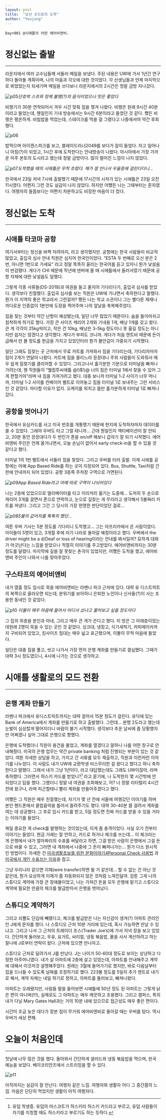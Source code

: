 ```yaml
---
layout: post
title:  "낯선 곳으로의 도착"
author: "Yoojung"
---
```



~~~
Day+001 @시애틀의 어떤 에어비앤비.
~~~
#  
# 정신없는 출발
---
라운지에서 여러 교수님들께 서둘러 메일을 보냈다. 주된 내용은 UW에 가서 1년간 연구하다 돌아돌 계획이며, 나의 마음과 각오에 대한 것이었다. 각 선생님들과 언제 마지막으로 뵈었었는지 되새기며 메일을 쓰다보니 라운지에서의 2시간은 정말 금방 지나갔다.

 ![p05]({{site.url}}/assets/2018-02-23-p05.JPG)_단호박 스프와 정체 불명(?)의 음식이었으나 맛은 좋았다_

비행기가 30분 연착되어서 겨우 시간 맞춰 짐을 챙겨 나왔다. 비행은 원래 9시간 40분이라고 들었는데, 웬일인지 기내 방송에서는 9시간 6분이라고 들었던 것 같다. 쨌든 비행은 평온하게. 비빔밥을 먹었는데, 스테이크를 먹을 걸 그랬다고 나중에서야 약간 후회했다. 

 ![p06]({{site.url}}/assets/2018-02-23-p06.JPG)

밥먹으며 아이캔스피크를 보고, 블레이드러너2049를 보다가 잠이 들었다. 자고 일어나니 아침(?)이 되었고, 1시간 후에 도착한다는 안내방송이 나왔다. 아시아에서 가장 가까운 미주 본토의 도시라고 했는데 정말 금방이다. 많이 멀어진 느낌이 나지 않았다.

 ![p07]({{site.url}}/assets/2018-02-23-p07.jpg)_도착했을 때의 시애틀은 무척 흐렸다. 해가 잘 안나서 우울증에 걸린다더니..._

한국에서 23일 저녁 7시에 출발했기 때문에 17시간의 시차가 있는 시애틀은 23일 오전 11시였다. 어쩐지 그런 것도 실감이 나지 않았다. 하지만 어쨌든 나는 그때부터는 혼자였다. 여행자의 들뜸보다는 어쩐지 차분하고도 비장한 마음이 더 컸다.  
#  
# 정신없는 도착
---
## 시애틀 타코마 공항
여기서부터는 정신을 바짝 차려야지, 라고 생각했지만. 공항에는 한국 사람들이 비교적 많았고, 출입국 심사 안내 직원은 심지어 한국인이었다. “ESTA 두 번째로 오신 분은 2번,  아니면 1번으로 가세요” 라고 정말 똑똑히 울리는 한국어를 듣고 있자니 뭔가 낯설음이 반감됐다. 게다가 CHI 때문에 작년에 덴버에 올 때 시애틀에서 들러서였기 때문에 공항 자체에 대한 낯설음도 덜했다.

그렇게 각종 서류들(DS-2019)과 여권을 들고 줄지어 기다리다가, 출입국 심사를 받았다. 생각보다 친절했다. 출입국 심사를 보는 직원은 UW에 가냐면서 축하한다고 말했다. 뭔가 이 지역의 좋은 학교라서 그런걸까? 쨌든 나는 학교 소관이니 그는 별다른 제재나 까다로운 인증없이 1분만에 도장을 찍어주며 나의 앞날을 축복해주었다. 

짐을 찾는 것부터 약간 난항이 예상됐는데, 일단 너무 많았기 때문이다. 숨을 들이마쉬고 침착하게 하기로 했다. 가장 큰 사이즈 캐리어 2개와 기내용 1개, 배낭 1개를 갖고 왔다. 큰 게 각각이 25kg씩이고, 작은 건 10kg, 배낭은 3-5kg 정도이니 못 옮길 정도는 아니지만 쉽지는 않겠다고 생각했다. 게다가 부피도 크니까. 게다가 처음 렌트비 때문에 돈이 급해서 만 불 정도를 현금을 가지고 있었던터라 뭔가 불안감이 가중되기 시작했다. 

일단 그래도 짐찾는 곳 근처에서 무료 카트를 가져와서 짐을 기다리는데, 기다리자마자 짐이 2개가 연달아 나왔다. 카트에 짐을 올리느라 끙끙대니 주위 사람들이 도와줘서 매우 쉽게 짐찾기를 클리어할 수 있었다. 그리고나서 홀가분한 기분으로 터미널을 빠져나가려는데, 웬 직원들이 “웰컴투씨애틀 @!)$!)@ 너의 짐은 터미널 1에서 찾을 수 있어 그게 편할거야”라며 내 짐을 가져가려고 했다. 대충 보니까 터미널 1-2 사이가 너무 머니까, 터미널 1-2 사이를 컨베이어 벨트로 이어놓고 짐을 터미널 1로 보내주는 그런 서비스인 것 같았다. 마다할 이유가 없지. 오케이를 외치고 몸만 홀가분하게 터미널 1로 빠져나갔다. 
##  
## 공항을 벗어나기
한국에서 유심카드를 사고 미국 번호를 개통했기 때문에 현지에 도착하자마자 데이터를 쓸 수 있었다. 그래야 우버도 타고 그럴 테니까... 근데 뭔일인지 액티베이션이 잘 안되고, 20분 동안 끙끙대다가 두 번인가 폰을 on/off 해보니 갑자기 잘 되기 시작했다. 에어비앤비 주인은 언제 올거냐면서, 오늘 손님이 없어서 early check-in을 할 수 있을 것 같다고 했다. 

터미널 1의 1번 벨트에서 서둘러 짐을 찾았다. 그리고 우버를 타러 출발. 이제 시애틀 공항에는 아예 App Based Ride를 하는 곳이 지정되어 있다. Bus, Shuttle, Taxi처럼 간판에 안내까지 되어 있었다. 공항 3층쪽 주차장 구역으로 가면된다. 

![p09]({{site.url}}/assets/2018-02-23-p09.JPG)_App Based Ride라고 아예 따로 구역이 나뉘어있다_

나는 2층에 있었으므로 엘리베이터를 타고 이리저리 옮기는 도중에... 도저히 두 손으로 캐리어 3개를 끌면서 폰으로 연락하고, 눈으로 길찾는 게 무리라고 생각해서 5불짜리 카트를 꺼냈다. 그리고 그건 그 당시의 가장 현명한 판단이었던 걸로...

![p08]({{site.url}}/assets/2018-02-23-p08.JPG)_5불의 값어치를 톡톡히 했던..._

여튼 우버 기사는 5분 정도를 기다리니 도착했고… 그는 아프리카에서 온 사람이었다. 아이들이 5명이 있고, 3개월 후에 자기 나라로 돌아갈 예정이라고 했다. 우버에서 the driver might be a d/Deaf or loss of hearing이라는 안내를 봐서일까? 묘하게 대화가 어긋난다는 느낌을 받았으나 적절히 이야기를 주고받았다. 에어비앤비까지는 30분 정도를 달렸다. 마지막에 길을 잘 못찾는 촌극이 있었지만, 어쨌든 도착을 했고, 에어비앤비 주인이 나와서 나를 맞아주었다. 
## 
## 구스타프의 에어비앤비 
내가 열흘 정도 임시로 묵을 에어비앤비는 라벤나 파크 근처에 있다. 대략 유 디스트릭트의 북쪽으로 올라오면 되는데, 분위기를 보아하니 은퇴한 노인이나 신사들(?)이 사는 조용한 동네인 것 같았다.

![p10]({{site.url}}/assets/2018-02-23-p10.JPG)
_이불이 매우 마음에 들어서 어디서 샀냐고 물어보고 싶을 정도이다_

그 집의 위층을 본인과 아내, 그리고 매우 큰 개가 쓴다고 했다. 이 방은 그 아래층이었는데원래 2명이 묵을 수 있는 곳인 것 같았다. 싱크대, 냉장고, 식기세척기, 커피메이커까지 구비되어 있었고, 킹사이즈 침대는 매우 넓고 포근했으며, 이불이 무척 마음에 들었다. 

일단은 대충 짐을 풀고, 씻고 나가서 가장 먼저 은행 계좌를 만들기로 결심했다. 그때가 대략 3시 정도였으니, 4시에 나가는 것으로 생각하고.   
#    
# 시애틀 생활로의 모드 전환
---
## 은행 계좌 만들기
라벤나 파크에서 유디스트릭트까지는 대략 걸어서 15분 정도가 걸린다. 유딕에 있는 Bank of America에서 계좌를 만들기로 하고 출발했다. 그런데... 분명 2도라고 했는데 눈발이 심상찮게 떨어지더니 바람이 불기 시작했다. 생각보다 추운 날씨에 좀 당황했지만 어쩌겠나 싶어 그대로 은행으로 향했다.

은행에 도착했더니 직원이 용건을 물었고, 계좌를 열겠다고 말하니 나를 어떤 창구로 안내해줬다. 미국의 은행 업무는 약간 private banking 처럼 진행되는 부분이 있는 것 같았다. 여튼 자세한 상담을 하고, 가지고 간 서류를 모두 제출하고, 직원과 이런저런 이야기를 나누었다. 이 사람도 내가 UW에 교환학생 비스무리한 걸 왔다고 했다고 하니 축하한다고 말했다. 그래서 내가 그냥 1년이다, 라고 대답했는데도 그래도 UW이잖아, 라며 축하했다.  그러면서 허스키 카드를 받았니?[^1] 라고 묻기에, 나 도착한지 몇 시간밖에 안 되었다고 답을 했다. 그랬더니 정말 내 여권을 조회해보고, 어? 너 정말 리터럴리 4시간 전에 왔구나, 라며 피곤할테니 빨리 계좌를 만들어주겠다고 했다. 

[^1]: 유덥 학생증. 유덥의 마스코트가 허스키라 허스키 카드라고 부르고, 유덥 사람들이 자기를 지칭할 때도 허스키라고 부르기도 하는 듯하다.

어쨌든 그 직원은 매우 친절했는데, 자기가 몇 년 전에 서울에 여행갔던 이야기를 하며 본인 핸드폰에서 클럽음악을 틀어서 들려주기도 했다. 대략 30-40분 쯤 걸려서 계좌를 여는 데 성공했다. 그 후로 임시 카드를 받고, 5일 정도면 진짜 카드를 받을 수 있을 거라는 이야기를 들었다.

제일 중요한 게 check를 발행하는 것이었는데, 이게 좀 충격이었다. 사실 오기 전부터 이야기는 들었다. 현금 거래는 잘 안하고, 카드로 하거나 체크를 쓰는데... 이 체크라는 게 은행에서 내가 얼마짜리의 수표를 써달라고 하면, 그걸 받은 사람이 은행에서 그걸 돈으로 바꿀 수 있고, 그러면 내 계좌에서 나중에 그 돈이 빠져나가는... 뭔가 다소 원시적인 방법이다. 자세한 건 [미국생활초보를 위한 문화이야기4Personal Check 사용법](http://blog.koreadaily.com/view/myhome.html?fod_style=B&med_usrid=durabuck&cid=145678&fod_no=1) 과 [미국에서 개인 수표쓰는 이유](http://www.82cook.com/entiz/read.php?num=1894140)을 참고.

그냥 우리나라 같으면 이체(wire transfer)하면 될 거 같은데... 할 수 없는 건 아닌 것 같은데, 뭔가 요상하게 이체가 좀 자동화되지 않은 것처럼 느껴진달까. 암튼 그게 나의 스튜디오 계약에 가장 큰 장애물이었고, 나는 가져간 돈을 모두 은행에 맡기고 스튜디오 계약에 필요한 만큼의 체크를 발급받아서 은행을 벗어났다.  
##  
## 스튜디오 계약하기
그리고 쇠뿔도 단김에 빼랬다고, 체크를 발급받은 나는 자신감이 생겨(?) 아파트 관리인인 J에게 문자를 했다. 나 스튜디오 근처 10분 거리에 있는데, 혹시 가능하면 만날 수 있냐고. 그리고 나서 그 근처의 트레이더 조스(Trader Joe’s)에 가서 저녁 장을 보고 있었다. 간단하게 둘러보고, 우유, 요거트, 씨리얼, 냉동 볶음밥, 물을 사서 계산하려고 하는 찰나에 J로부터 연락이 왔다. 근처에 있으면 만나자고.

스튜디오 근처로 달려가서 J를 만났다. J는 나이가 50-60대 정도로 보이는 상냥하고 다정한 아주머니였다. 내가 살 아파트에 2층에 살고 있었는데, 아파트를 안내해주고 계약에 대해서 이것저것 설명해주었다. 원래는 3월에 들어가기로 했지만, 바로 다음날부터 집을 드나들 수 있도록 날짜를 조정하기로 했다. 223불 정도를 5일치 추가 렌트로 내기로 해서, 계약 자체는 내일 하기로 정하고, 아파트를 둘러보고, 빠져나왔다. 

아파트는 오래됐지만, 사람들 말을 들어보면 시애틀에 50년 정도 된 아파트는 그렇게 낡은 편이 아니며(!!!), 실제로도 그 아파트는 매우 깨끗하고 조용했다. 그리고 캠퍼스, 특히 내가 다닐 Mary Gates Hall과는 거의 10분 내에 있으므로 접근성도 매우 좋은 편이다.

시간이 조금 늦은 데다가 장본 짐이 무거워 에어비앤비로 돌아갈 때는 우버를 탔다. 역시 우버가 세상 편해.  
#  
# 오늘이 처음인데
---
첫날에 너무 많은 것을 했다. 돌아와서 간단하게 샐러드와 냉동 볶음밥을 먹으며, 한국 예능을 보았다. 베이코리안즈에서 스트리밍을 할 수 있다. 

![p11]({{site.url}}/assets/2018-02-23-p11.jpg)

아직까지는 실감이 잘 안난다. 여행자 같은 느낌. 여행자와 생활자 어디 그 중간쯤의 느낌. 마음은 단단히 먹었지만 생활이 아직 여행자다.






